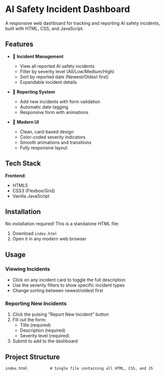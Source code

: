 # AI Safety Incident Dashboard
A responsive web dashboard for tracking and reporting AI safety incidents, built with HTML, CSS, and JavaScript.

## Features

- 🚨 **Incident Management**
  - View all reported AI safety incidents
  - Filter by severity level (All/Low/Medium/High)
  - Sort by reported date (Newest/Oldest first)
  - Expandable incident details

- 📝 **Reporting System**
  - Add new incidents with form validation
  - Automatic date tagging
  - Responsive form with animations

- 🎨 **Modern UI**
  - Clean, card-based design
  - Color-coded severity indicators
  - Smooth animations and transitions
  - Fully responsive layout

## Tech Stack

**Frontend:**
- HTML5
- CSS3 (Flexbox/Grid)
- Vanilla JavaScript

## Installation

No installation required! This is a standalone HTML file:

1. Download `index.html`
2. Open it in any modern web browser

## Usage

### Viewing Incidents
- Click on any incident card to toggle the full description
- Use the severity filters to show specific incident types
- Change sorting between newest/oldest first

### Reporting New Incidents
1. Click the pulsing "Report New Incident" button
2. Fill out the form:
   - Title (required)
   - Description (required)
   - Severity level (required)
3. Submit to add to the dashboard

## Project Structure

```plaintext
index.html          # Single file containing all HTML, CSS, and JS
